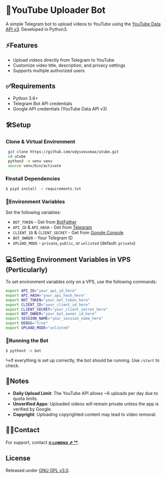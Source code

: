 # 🚀YouTube Uploader Bot

A simple Telegram bot to upload videos to YouTube using the [YouTube Data API v3](https://developers.google.com/youtube/v3/). Developed in Python3.

## ⚡Features
- Upload videos directly from Telegram to YouTube
- Customize video title, description, and privacy settings
- Supports multiple authorized users

## ✅Requirements
- Python 3.6+
- Telegram Bot API credentials
- Google API credentials (YouTube Data API v3)

## 🛠Setup

### Clone & Virtual Environment
```bash
 git clone https://github.com/odysseusmax/utube.git
 cd utube
 python3 -m venv venv
 source venv/bin/activate
```

### ⏬Install Dependencies
```bash
$ pip3 install -r requirements.txt
```

### 📌Environment Variables
Set the following variables:
- `BOT_TOKEN` - Get from [BotFather](https://tx.me/BotFather)
- `API_ID` & `API_HASH` - Get from [Telegram](https://my.telegram.org)
- `CLIENT_ID` & `CLIENT_SECRET` - Get from [Google Console](https://console.developers.google.com)
- `BOT_OWNER` - Your Telegram ID
- `UPLOAD_MODE` - `private`, `public`, or `unlisted` (default: `private`)

## 💻Setting Environment Variables in VPS (Perticularly)
To set environment variables only on a VPS, use the following commands:
```bash
export API_ID="your_api_id_here"
export API_HASH="your_api_hash_here"
export BOT_TOKEN="your_bot_token_here"
export CLIENT_ID="your_client_id_here"
export CLIENT_SECRET="your_client_secret_here"
export BOT_OWNER="your_bot_owner_id_here"
export SESSION_NAME="your_session_name_here"
export DEBUG="true"
export UPLOAD_MODE="unlisted"
```

### 🤖Running the Bot
```bash
$ python3 -m bot
```

↪️If everything is set up correctly, the bot should be running. Use `/start` to check.


## 🔔Notes
- **Daily Upload Limit**: The YouTube API allows ~6 uploads per day due to quota limits.
- **Unverified Apps**: Uploaded videos will remain private unless the app is verified by Google.
- **Copyright**: Uploading copyrighted content may lead to video removal.

## 🤙🏻Contact
For support, contact **[๏ ʟᴜᴍɪɴᴏ ⇗ ˣᵖ](https://telegram.dog/itz_lumino)**.

## License
Released under [GNU GPL v3.0](LICENSE).



